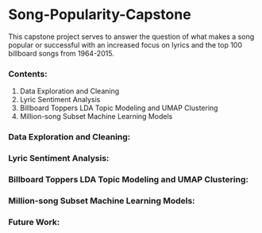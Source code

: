 # Song-Popularity-Capstone
This capstone project serves to answer the question of what makes a song popular or successful with an increased focus on lyrics and the top 100 billboard songs from 1964-2015.
### Contents:
1. Data Exploration and Cleaning
2. Lyric Sentiment Analysis
3. Billboard Toppers LDA Topic Modeling and UMAP Clustering
4. Million-song Subset Machine Learning Models

### Data Exploration and Cleaning:
### Lyric Sentiment Analysis:
### Billboard Toppers LDA Topic Modeling and UMAP Clustering:
### Million-song Subset Machine Learning Models:
### Future Work:
